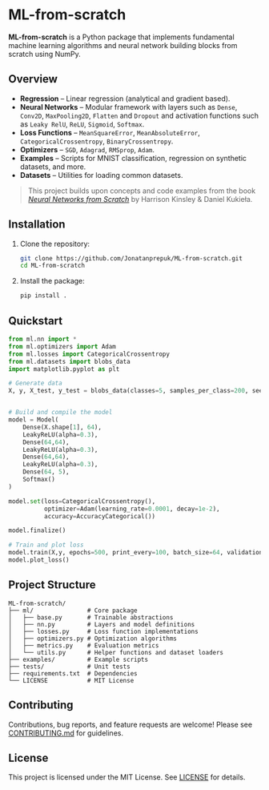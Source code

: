 # ML-from-scratch

**ML-from-scratch** is a Python package that implements fundamental machine learning algorithms and neural network building blocks from scratch using NumPy.

## Overview

* **Regression** – Linear regression (analytical and gradient based).
* **Neural Networks** – Modular framework with layers such as `Dense`, `Conv2D`, `MaxPooling2D`, `Flatten` and `Dropout` and activation functions such as `Leaky RelU`, `ReLU`, `Sigmoid`, `Softmax`.
* **Loss Functions** – `MeanSquareError`, `MeanAbsoluteError`, `CategoricalCrossentropy`, `BinaryCrossentropy`.
* **Optimizers** – `SGD`, `Adagrad`, `RMSprop`, `Adam`.
* **Examples** – Scripts for MNIST classification, regression on synthetic datasets, and more.
* **Datasets** – Utilities for loading common datasets.

> This project builds upon concepts and code examples from the book [*Neural Networks from Scratch*](https://github.com/Sentdex/nnfs_book) by Harrison Kinsley & Daniel Kukieła.

## Installation

1. Clone the repository:

   ```bash
   git clone https://github.com/Jonatanprepuk/ML-from-scratch.git
   cd ML-from-scratch
   ```
2. Install the package:

   ```bash
   pip install .
   ```

## Quickstart

```python
from ml.nn import *
from ml.optimizers import Adam
from ml.losses import CategoricalCrossentropy
from ml.datasets import blobs_data
import matplotlib.pyplot as plt

# Generate data
X, y, X_test, y_test = blobs_data(classes=5, samples_per_class=200, seed=1234, test_split=0.2)


# Build and compile the model
model = Model(
    Dense(X.shape[1], 64),
    LeakyReLU(alpha=0.3),
    Dense(64,64),
    LeakyReLU(alpha=0.3),
    Dense(64,64),
    LeakyReLU(alpha=0.3),
    Dense(64, 5),
    Softmax()
)

model.set(loss=CategoricalCrossentropy(), 
          optimizer=Adam(learning_rate=0.0001, decay=1e-2), 
          accuracy=AccuracyCategorical())

model.finalize()

# Train and plot loss 
model.train(X,y, epochs=500, print_every=100, batch_size=64, validation_data=(X_test, y_test))
model.plot_loss()
```

## Project Structure

```
ML-from-scratch/
├── ml/               # Core package
│   ├── base.py       # Trainable abstractions
│   ├── nn.py         # Layers and model definitions
│   ├── losses.py     # Loss function implementations
│   ├── optimizers.py # Optimization algorithms
│   ├── metrics.py    # Evaluation metrics
│   └── utils.py      # Helper functions and dataset loaders
├── examples/         # Example scripts
├── tests/            # Unit tests
├── requirements.txt  # Dependencies
└── LICENSE           # MIT License
```

## Contributing

Contributions, bug reports, and feature requests are welcome! Please see [CONTRIBUTING.md](CONTRIBUTING.md) for guidelines.

## License

This project is licensed under the MIT License. See [LICENSE](LICENSE) for details.
